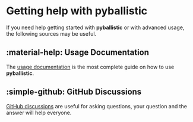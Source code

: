 # Getting help with pyballistic

If you need help getting started with **pyballistic** or with advanced usage, the following sources may be useful.

## :material-help: Usage Documentation

The [usage documentation](concepts/munition/weapon.md) is the most complete guide on how to use **pyballistic**.

[//]: # (## :material-api: API Documentation)

[//]: # ()
[//]: # (The [API documentation]&#40;api/core.md&#41; give reference docs for all public pyballistic APIs.)

## :simple-github: GitHub Discussions

[GitHub discussions](https://github.com/dbookstaber/pyballistic/discussions) are useful for asking questions, your question and the answer will help everyone.
